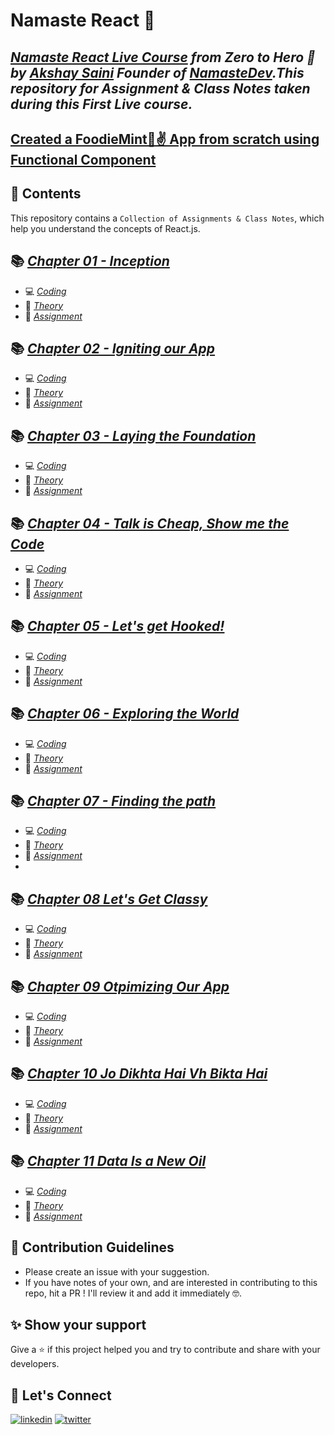 # Namaste React 🙏

## _[Namaste React Live Course](https://learn.namastedev.com/courses/namaste-react-live) from Zero to Hero 🚀 by [Akshay Saini](https://www.linkedin.com/in/akshaymarch7/) Founder of [NamasteDev](https://courses.namastedev.com/learn/Namaste-React).This repository for Assignment & Class Notes taken during this First Live course._

## [Created a FoodieMint🍥✌️ App from scratch using Functional Component](https://foodiemint.netlify.app/)  

## 🎨 Contents

This repository contains a `Collection of Assignments & Class Notes`, which help you understand the concepts of React.js.

## 📚 [_Chapter 01 - Inception_](https://github.com/akshadjaiswal/Namaste-React/tree/main/Chapter%2001%20Inception)

- 💻 [_Coding_](https://github.com/akshadjaiswal/Namaste-React/tree/main/Chapter%2001%20Inception/Coding)
- 📖 [_Theory_](https://github.com/akshadjaiswal/Namaste-React/tree/main/Chapter%2001%20Inception/Theory)
- 📖 [_Assignment_](https://github.com/akshadjaiswal/Namaste-React/tree/main/Chapter%2001%20Inception/Theory)

## 📚 [_Chapter 02 - Igniting our App_](https://github.com/akshadjaiswal/Namaste-React/tree/main/Chapter%2002%20igniting%20our%20app)

- 💻 [_Coding_](https://github.com/akshadjaiswal/Namaste-React/tree/main/Chapter%2002%20igniting%20our%20app/Coding)
- 📖 [_Theory_](https://github.com/akshadjaiswal/Namaste-React/tree/main/Chapter%2002%20igniting%20our%20app/Theory)
- 📖 [_Assignment_](https://github.com/akshadjaiswal/Namaste-React/tree/main/Chapter%2002%20igniting%20our%20app/Theory)

## 📚 [_Chapter 03 - Laying the Foundation_](https://github.com/akshadjaiswal/Namaste-React/tree/main/Chapter%2003%20Laying%20the%20foundation)

- 💻 [_Coding_](https://github.com/akshadjaiswal/Namaste-React/tree/main/Chapter%2003%20Laying%20the%20foundation/Coding)
- 📖 [_Theory_](https://github.com/akshadjaiswal/Namaste-React/tree/main/Chapter%2003%20Laying%20the%20foundation/Theory)
- 📖 [_Assignment_](https://github.com/akshadjaiswal/Namaste-React/tree/main/Chapter%2003%20Laying%20the%20foundation/Theory)

## 📚 [_Chapter 04 - Talk is Cheap, Show me the Code_](https://github.com/akshadjaiswal/Namaste-React/tree/main/Chapter%2004%20Talk%20is%20Cheap%2C%20show%20me%20the%20code)

- 💻 [_Coding_](https://github.com/akshadjaiswal/Namaste-React/tree/main/Chapter%2004%20Talk%20is%20Cheap%2C%20show%20me%20the%20code/Coding)
- 📖 [_Theory_](https://github.com/akshadjaiswal/Namaste-React/tree/main/Chapter%2004%20Talk%20is%20Cheap%2C%20show%20me%20the%20code/Theory)
- 📖 [_Assignment_](https://github.com/akshadjaiswal/Namaste-React/blob/main/Chapter%2004%20Talk%20is%20Cheap%2C%20show%20me%20the%20code/Theory/Assignment.md)

## 📚 [_Chapter 05 - Let's get Hooked!_](https://github.com/akshadjaiswal/Namaste-React/tree/main/Chapter%2005%20%20%20Let's%20get%20Hooked)

- 💻 [_Coding_](https://github.com/akshadjaiswal/Namaste-React/tree/main/Chapter%2005%20%20%20Let's%20get%20Hooked/Coding)
- 📖 [_Theory_](https://github.com/akshadjaiswal/Namaste-React/tree/main/Chapter%2005%20%20%20Let's%20get%20Hooked/Theory)
- 📖 [_Assignment_](https://github.com/akshadjaiswal/Namaste-React/blob/main/Chapter%2005%20%20%20Let's%20get%20Hooked/Theory/Assignment.md)

## 📚 [_Chapter 06 - Exploring the World_](https://github.com/akshadjaiswal/Namaste-React/tree/main/Chapter%2006%20Exploring%20the%20world)
  
- 💻 [_Coding_](https://github.com/akshadjaiswal/Namaste-React/tree/main/Chapter%2006%20Exploring%20the%20world/Coding)
- 📖 [_Theory_](https://github.com/akshadjaiswal/Namaste-React/tree/main/Chapter%2006%20Exploring%20the%20world/Theory)
- 📖 [_Assignment_](https://github.com/akshadjaiswal/Namaste-React/blob/main/Chapter%2006%20Exploring%20the%20world/Theory/Assignment.md)

## 📚 [_Chapter 07 - Finding the path_](https://github.com/akshadjaiswal/Namaste-React/tree/main/Chapter%2007%20Finding%20the%20path)

- 💻 [_Coding_](https://github.com/akshadjaiswal/Namaste-React/tree/main/Chapter%2007%20Finding%20the%20path/Coding)
- 📖 [_Theory_](https://github.com/akshadjaiswal/Namaste-React/tree/main/Chapter%2007%20Finding%20the%20path/Theory)
- 📖 [_Assignment_](https://github.com/akshadjaiswal/Namaste-React/blob/main/Chapter%2007%20Finding%20the%20path/Theory/Assignment.md)
-

## 📚 [_Chapter 08 Let's Get Classy_](https://github.com/akshadjaiswal/Namaste-React/tree/main/Chapter%2008%20Let's%20Get%20Classy)

- 💻 [_Coding_](https://github.com/akshadjaiswal/Namaste-React/tree/main/Chapter%2008%20Let's%20Get%20Classy/Coding)
- 📖 [_Theory_](https://github.com/akshadjaiswal/Namaste-React/tree/main/Chapter%2008%20Let's%20Get%20Classy/Theory)
- 📖 [_Assignment_](https://github.com/akshadjaiswal/Namaste-React/blob/main/Chapter%2008%20Let's%20Get%20Classy/Theory/Assignment.md)
  
## 📚 [_Chapter 09 Otpimizing Our App_](https://github.com/akshadjaiswal/Namaste-React/tree/main/Chapter%2009%20Optimizing%20Our%20App)

- 💻 [_Coding_](https://github.com/akshadjaiswal/Namaste-React/tree/main/Chapter%2009%20Optimizing%20Our%20App/Coding)
- 📖 [_Theory_](https://github.com/akshadjaiswal/Namaste-React/tree/main/Chapter%2009%20Optimizing%20Our%20App/Theory)
- 📖 [_Assignment_](https://github.com/akshadjaiswal/Namaste-React/tree/main/Chapter%2009%20Optimizing%20Our%20App/Theory/Assignment.md)

## 📚 [_Chapter 10 Jo Dikhta Hai Vh Bikta Hai_](https://github.com/akshadjaiswal/Namaste-React/tree/main/Chapter%2010%20Jo%20Dikhta%20Hai%2C%20Vh%20Bikta%20Hai)

- 💻 [_Coding_](https://github.com/akshadjaiswal/Namaste-React/tree/main/Chapter%2010%20Jo%20Dikhta%20Hai%2C%20Vh%20Bikta%20Hai/Coding)
- 📖 [_Theory_](https://github.com/akshadjaiswal/Namaste-React/tree/main/Chapter%2010%20Jo%20Dikhta%20Hai%2C%20Vh%20Bikta%20Hai/Theory)
- 📖 [_Assignment_](https://github.com/akshadjaiswal/Namaste-React/tree/main/Chapter%2010%20Jo%20Dikhta%20Hai%2C%20Vh%20Bikta%20Hai/Theory)
  
## 📚 [_Chapter 11 Data Is a New Oil_](https://github.com/akshadjaiswal/Namaste-React/tree/main/Chapter%2011%20%20Data%20Is%20The%20New%20Oil)

- 💻 [_Coding_](https://github.com/akshadjaiswal/Namaste-React/tree/main/Chapter%2011%20%20Data%20Is%20The%20New%20Oil/Coding)
- 📖 [_Theory_](https://github.com/akshadjaiswal/Namaste-React/tree/main/Chapter%2011%20%20Data%20Is%20The%20New%20Oil/Theory)
- 📖 [_Assignment_](https://github.com/akshadjaiswal/Namaste-React/blob/main/Chapter%2011%20%20Data%20Is%20The%20New%20Oil/Theory/Assignment.md)
  
## 🤝 Contribution Guidelines

- Please create an issue with your suggestion.
- If you have notes of your own, and are interested in contributing to this repo, hit a PR ! I'll review it and add it immediately 🤓.

## ✨ Show your support

Give a ⭐️ if this project helped you and try to contribute and share with your developers.

## 🔗 Let's Connect

[![linkedin](https://img.shields.io/badge/LinkedIn-0077B5?style=for-the-badge&logo=linkedin&logoColor=white)](https://www.linkedin.com/in/akshadsantoshjaiswal)
[![twitter](https://img.shields.io/badge/Twitter-1DA1F2?style=for-the-badge&logo=twitter&logoColor=white)](https://twitter.com/akshad_999)
